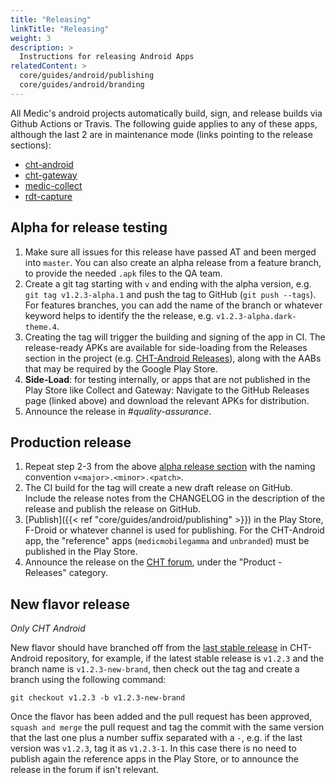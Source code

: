 ```yaml
---
title: "Releasing"
linkTitle: "Releasing"
weight: 3
description: >
  Instructions for releasing Android Apps
relatedContent: >
  core/guides/android/publishing
  core/guides/android/branding
---
```


All Medic's android projects automatically build, sign, and release builds via Github Actions or Travis. The following guide applies to any of these apps, although the last 2 are in maintenance mode (links pointing to the release sections):

   * [cht-android](https://github.com/medic/cht-android/releases)
   * [cht-gateway](https://github.com/medic/cht-gateway/releases)
   * [medic-collect](https://github.com/medic/medic-collect/releases)
   * [rdt-capture](https://github.com/medic/rdt-capture/releases)


## Alpha for release testing

1. Make sure all issues for this release have passed AT and been merged into `master`. You can also create an alpha release from a feature branch, to provide the needed `.apk` files to the QA team.
2. Create a git tag starting with `v` and ending with the alpha version, e.g. `git tag v1.2.3-alpha.1` and push the tag to GitHub (`git push --tags`). For features branches, you can add the name of the branch or whatever keyword helps to identify the the release, e.g. `v1.2.3-alpha.dark-theme.4`.
3. Creating the tag will trigger the building and signing of the app in CI. The release-ready APKs are available for side-loading from the Releases section in the project (e.g. [CHT-Android Releases](https://github.com/medic/cht-android/releases)), along with the AABs that may be required by the Google Play Store.
4. **Side-Load**: for testing internally, or apps that are not published in the Play Store like Collect and Gateway: Navigate to the GitHub Releases page (linked above) and download the relevant APKs for distribution.
5. Announce the release in _#quality-assurance_.


## Production release

1. Repeat step 2-3 from the above [alpha release section](#alpha-for-release-testing) with the naming convention `v<major>.<minor>.<patch>`.
2. The CI build for the tag will create a new draft release on GitHub.  Include the release notes from the CHANGELOG in the description of the release and publish the release on GitHub.
3. [Publish]({{< ref "core/guides/android/publishing" >}}) in the Play Store, F-Droid or whatever channel is used for publishing. For the CHT-Android app, the "reference" apps (`medicmobilegamma` and `unbranded`) must be published in the Play Store.
4. Announce the release on the [CHT forum](https://forum.communityhealthtoolkit.org), under the "Product - Releases" category.

## New flavor release

_Only CHT Android_

New flavor should have branched off from the [last stable release](https://github.com/medic/cht-android/releases) in CHT-Android repository, for example, if the latest stable release is `v1.2.3` and the branch name is `v1.2.3-new-brand`, then check out the tag and create a branch using the following command:
 ```
 git checkout v1.2.3 -b v1.2.3-new-brand
 ```
Once the flavor has been added and the pull request has been approved, `squash and merge` the pull request and tag the commit with the same version that the last one plus a number suffix separated with a `-`, e.g. if the last version was `v1.2.3`, tag it as `v1.2.3-1`. In this case there is no need to publish again the reference apps in the Play Store, or to announce the release in the forum if isn't relevant.
